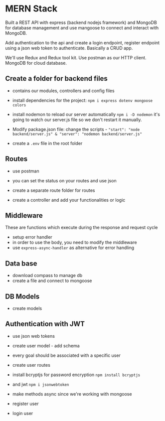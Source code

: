 # MERN Stack

Built a REST API with express (backend nodejs framework) and MongoDB for database management and use mangoose to connect and interact with MongoDB.

Add authentication to the api and create a login endpoint, register endpoint using a json web token to authenticate. Basically a CRUD app.

We'll use Redux and Redux tool kit.
Use postman as our HTTP client.
MongoDB for cloud database.

## Create a folder for backend files

- contains our modules, controllers and config files

- install dependencies for the project: `npm i express dotenv mongoose colors`
- install nodemon to reload our server automatically `npm i -D nodemon` it's going to watch our server.js file so we don't restart it manually.

- Modify package.json file: change the scripts - `"start": "node backend/server.js" & "server": "nodemon backend/server.js"`

- create a `.env` file in the root folder

## Routes

- use postman
- you can set the status on your routes and use json
- create a separate route folder for routes

- create a controller and add your functionalities or logic

## Middleware

These are functions which execute during the response and request cycle

- setup error handler
- in order to use the body, you need to modify the middleware
- use `express-async-handler` as alternative for error handling

## Data base

- download compass to manage db
- create a file and connect to mongoose

## DB Models

- create models

## Authentication with JWT

- use json web tokens
- create user model - add schema
- every goal should be associated with a specific user
- create user routes

- install bcryptjs for password encryption `npm install bcryptjs`
- and jwt `npm i jsonwebtoken`
- make methods async since we're working with mongoose

- register user
- login user
